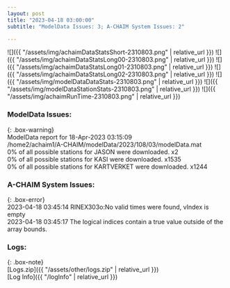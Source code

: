 ```yaml
---
layout: post
title: "2023-04-18 03:00:00"
subtitle: "ModelData Issues: 3; A-CHAIM System Issues: 2"

---
```


![]({{ "/assets/img/achaimDataStatsShort-2310803.png" | relative_url }})
![]({{ "/assets/img/achaimDataStatsLong00-2310803.png" | relative_url }})
![]({{ "/assets/img/achaimDataStatsLong01-2310803.png" | relative_url }})
![]({{ "/assets/img/achaimDataStatsLong02-2310803.png" | relative_url }})
![]({{ "/assets/img/modelDataDataStats-2310803.png" | relative_url }})
![]({{ "/assets/img/modelDataStationStats-2310803.png" | relative_url }})
![]({{ "/assets/img/achaimRunTime-2310803.png" | relative_url }})


### ModelData Issues:  
  
{: .box-warning}  
 ModelData report for 18-Apr-2023 03:15:09   
 /home2/achaim1/A-CHAIM/modelData/2023/108/03/modelData.mat   
 0% of all possible stations for JASON were downloaded. x2   
 0% of all possible stations for KASI were downloaded. x1535   
 0% of all possible stations for KARTVERKET were downloaded. x1244   
  
### A-CHAIM System Issues:  
  
{: .box-error}  
2023-04-18 03:45:14 RINEX303o:No valid times were found, vIndex is empty  
2023-04-18 03:45:17 The logical indices contain a true value outside of the array bounds.  

### Logs:  
  
{: .box-note}  
[Logs.zip]({{ "/assets/other/logs.zip" | relative_url }})  
[Log Info]({{ "/logInfo" | relative_url }})  
